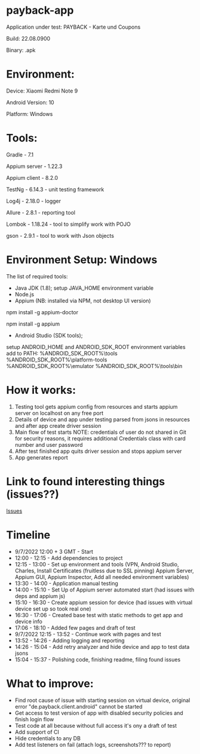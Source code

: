 # payback-app

Application under test: PAYBACK - Karte und Coupons

Build: 22.08.0900

Binary: .apk


# Environment:

Device: Xiaomi Redmi Note 9

Android Version: 10

Platform: Windows

# Tools:

Gradle - 7.1

Appium server - 1.22.3

Appium client - 8.2.0

TestNg - 6.14.3 - unit testing framework

Log4j - 2.18.0 - logger

Allure - 2.8.1 - reporting tool

Lombok - 1.18.24 - tool to simplify work with POJO

gson - 2.9.1 - tool to work with Json objects

# Environment Setup: Windows
The list of required tools:
- Java JDK (1.8); setup JAVA_HOME environment variable
- Node.js
- Appium (NB: installed via NPM, not desktop UI version)

 npm install -g appium-doctor

 npm install -g appium

- Android Studio (SDK tools); 

setup ANDROID_HOME and ANDROID_SDK_ROOT environment variables
add to PATH:
%ANDROID_SDK_ROOT%\tools
%ANDROID_SDK_ROOT%\platform-tools
%ANDROID_SDK_ROOT%\emulator
%ANDROID_SDK_ROOT%\tools\bin

# How it works:
1. Testing tool gets appium config from resources and starts appium server on localhost on any free port
2. Details of device and app under testing parsed from jsons in resources and after app create driver session
3. Main flow of test starts NOTE: credentials of user do not shared in Git for security reasons, it requires additional Credentials class with card number and user password
4. After test finished app quits driver session and stops appium server
5. App generates report

# Link to found interesting things (issues??)
[Issues](https://docs.google.com/document/d/1EpEOXUw3E9fok7wQhicyhxiPZvG34C1Jh6xJMuxFWfo/edit)

# Timeline

- 9/7/2022 12:00 + 3 GMT - Start
- 12:00 - 12:15 - Add dependencies to project
- 12:15 - 13:00 - Set up environment and tools (VPN, Android Studio, Charles, Install Certificates (fruitless due to SSL pinning) Appium Server, Appium GUI, Appium Inspector, Add all needed environment variables)
- 13:30 - 14:00 - Application manual testing
- 14:00 - 15:10 - Set Up of Appium server automated start (had issues with deps and appium js)
- 15:10 - 16:30 - Create appium session for device (had issues with virtual device set up so took real one)
- 16:30 - 17:06 - Created base test with static methods to get app and device info
- 17:06 - 18:10 - Added few pages and draft of test
- 9/7/2022 12:15 - 13:52  - Continue work with pages and test
- 13:52 - 14:26 - Adding logging and reporting
- 14:26 - 15:04 - Add retry analyzer and hide device and app to test data jsons
- 15:04 - 15:37 - Polishing code, finishing readme, filing found issues

# What to improve:
- Find root cause of issue with starting session on virtual device, original error "de.payback.client.android" cannot be started
- Get access to test version of app with disabled security policies and finish login flow
- Test code at all because without full access it's ony a draft of test
- Add support of CI
- Hide credentials to any DB
- Add test listeners on fail (attach logs, screenshots??? to report)

